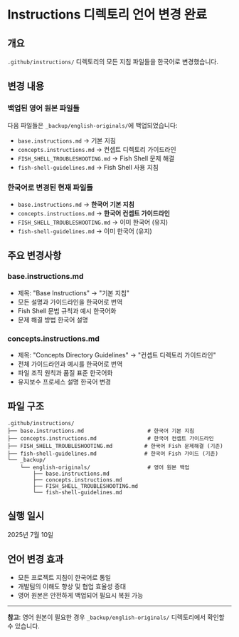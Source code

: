 # Instructions 디렉토리 언어 변경 완료

## 개요
`.github/instructions/` 디렉토리의 모든 지침 파일들을 한국어로 변경했습니다.

## 변경 내용

### 백업된 영어 원본 파일들
다음 파일들은 `_backup/english-originals/`에 백업되었습니다:
- `base.instructions.md` → 기본 지침
- `concepts.instructions.md` → 컨셉트 디렉토리 가이드라인
- `FISH_SHELL_TROUBLESHOOTING.md` → Fish Shell 문제 해결
- `fish-shell-guidelines.md` → Fish Shell 사용 지침

### 한국어로 변경된 현재 파일들
- `base.instructions.md` → **한국어 기본 지침**
- `concepts.instructions.md` → **한국어 컨셉트 가이드라인**
- `FISH_SHELL_TROUBLESHOOTING.md` → 이미 한국어 (유지)
- `fish-shell-guidelines.md` → 이미 한국어 (유지)

## 주요 변경사항

### base.instructions.md
- 제목: "Base Instructions" → "기본 지침"
- 모든 설명과 가이드라인을 한국어로 번역
- Fish Shell 문법 규칙과 예시 한국어화
- 문제 해결 방법 한국어 설명

### concepts.instructions.md
- 제목: "Concepts Directory Guidelines" → "컨셉트 디렉토리 가이드라인"
- 전체 가이드라인과 예시를 한국어로 번역
- 파일 조직 원칙과 품질 표준 한국어화
- 유지보수 프로세스 설명 한국어 변경

## 파일 구조
```
.github/instructions/
├── base.instructions.md                    # 한국어 기본 지침
├── concepts.instructions.md                # 한국어 컨셉트 가이드라인
├── FISH_SHELL_TROUBLESHOOTING.md          # 한국어 Fish 문제해결 (기존)
├── fish-shell-guidelines.md               # 한국어 Fish 가이드 (기존)
└── _backup/
    └── english-originals/                  # 영어 원본 백업
        ├── base.instructions.md
        ├── concepts.instructions.md
        ├── FISH_SHELL_TROUBLESHOOTING.md
        └── fish-shell-guidelines.md
```

## 실행 일시
2025년 7월 10일

## 언어 변경 효과
- 모든 프로젝트 지침이 한국어로 통일
- 개발팀의 이해도 향상 및 협업 효율성 증대
- 영어 원본은 안전하게 백업되어 필요시 복원 가능

---
**참고**: 영어 원본이 필요한 경우 `_backup/english-originals/` 디렉토리에서 확인할 수 있습니다.

